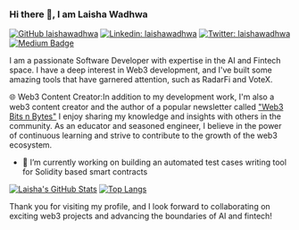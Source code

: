 ### Hi there 👋, I am Laisha Wadhwa
[![GitHub laishawadhwa](https://img.shields.io/github/followers/laishawadhwa?label=follow&style=social)](https://github.com/laishawadhwa)
[![Linkedin: laishawadhwa](https://img.shields.io/badge/-Laisha%20Wadhwa-blue?style=flat-square&logo=Linkedin&logoColor=white&link=https://www.linkedin.com/in/laisha-wadhwa/)](https://www.linkedin.com/in/laisha-wadhwa/)
[![Twitter: laishawadhwa](https://img.shields.io/twitter/follow/laishawadhwa?style=social)](https://twitter.com/laishawadhwa)
[![Medium Badge](https://img.shields.io/badge/-@laisha%20wadhwa-black?style=flat-square&labelColor=000000&logo=Medium&link=https://medium.com/@laisha.w1_85978)](https://medium.com/@laisha.w1_85978)
  
I am a passionate Software Developer with expertise in the AI and Fintech space. I have a deep interest in Web3 development, and I've built some amazing tools that have garnered attention, such as RadarFi and VoteX.

🌐 Web3 Content Creator:In addition to my development work, I'm also a web3 content creator and the author of a popular newsletter called ["Web3 Bits n Bytes"](https://web3bitsnbytes.substack.com/) I enjoy sharing my knowledge and insights with others in the community. As an educator and seasoned engineer, I believe in the power of continuous learning and strive to contribute to the growth of the web3 ecosystem. 

- 🔭 I’m currently working on building an automated test cases writing tool for Solidity based smart contracts
<!--
**laishawadhwa/laishawadhwa** is a ✨ _special_ ✨ repository because its `README.md` (this file) appears on your GitHub profile.

Here are some ideas to get you started:

- 🔭 I’m currently working on ...
- 🌱 I’m currently learning ...
- 👯 I’m looking to collaborate on ...
- 🤔 I’m looking for help with ...
- 💬 Ask me about ...
- 📫 How to reach me: ...
- 😄 Pronouns: ...
- ⚡ Fun fact: ...
-->

[![Laisha's GitHub Stats](https://github-readme-stats.vercel.app/api?username=laishawadhwa&hide=issues&count_private=true&show_icons=true&theme=calm)](https://github.com/laishawadhwa/github-readme-stats)
[![Top Langs](https://github-readme-stats.vercel.app/api/top-langs/?username=laishawadhwa&layout=compact&theme=calm)](https://github.com/laishawadhwa/github-readme-stats)

Thank you for visiting my profile, and I look forward to collaborating on exciting web3 projects and advancing the boundaries of AI and fintech!
